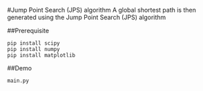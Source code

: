 #Jump Point Search (JPS) algorithm
A global shortest path is then generated using the Jump Point Search (JPS) algorithm

##Prerequisite
```
pip install scipy
pip install numpy
pip install matplotlib
```

##Demo
```
main.py
```
